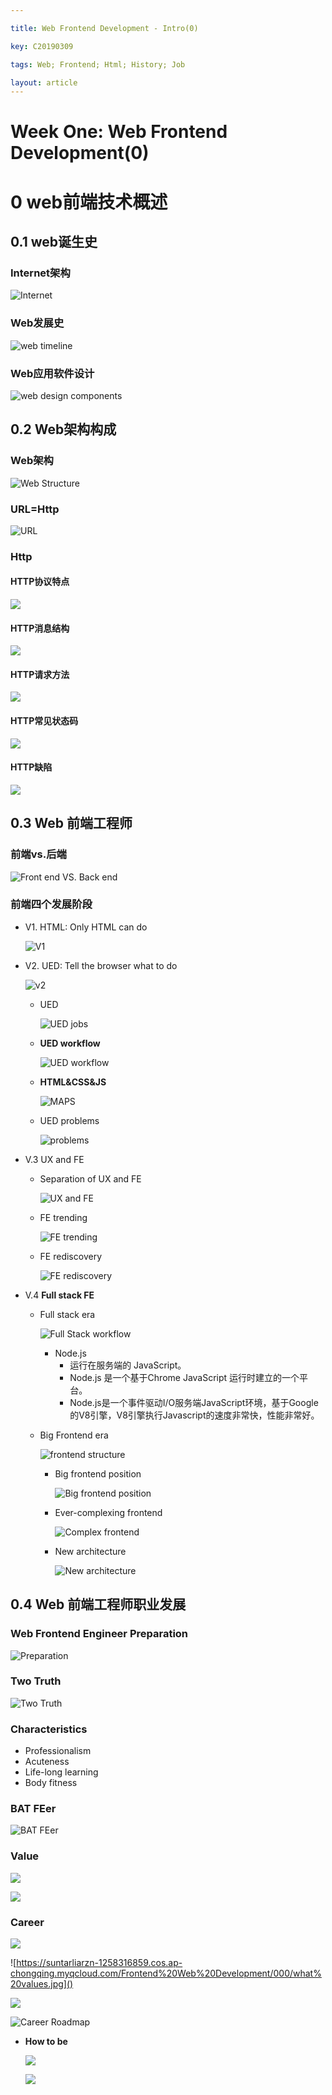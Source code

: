 ```yaml
---

title: Web Frontend Development - Intro(0)

key: C20190309

tags: Web; Frontend; Html; History; Job   

layout: article
---
```


# Week One: Web Frontend Development(0)

<!--more-->

# 0 web前端技术概述	

## 0.1 web诞生史

### Internet架构

  ![Internet](https://suntarliarzn-1258316859.cos.ap-chongqing.myqcloud.com/internet.jpg)

### Web发展史

  ![web timeline](https://suntarliarzn-1258316859.cos.ap-chongqing.myqcloud.com/Frontend%20Web%20Development/000/web%20timeline.jpg)

### Web应用软件设计

  ![web design components](https://suntarliarzn-1258316859.cos.ap-chongqing.myqcloud.com/Frontend%20Web%20Development/000/web%20components.jpg)

## 0.2 Web架构构成

### Web架构

![Web Structure](https://suntarliarzn-1258316859.cos.ap-chongqing.myqcloud.com/Frontend%20Web%20Development/000/web%20architecture.jpg)

### URL=Http

![URL ](https://suntarliarzn-1258316859.cos.ap-chongqing.myqcloud.com/Frontend%20Web%20Development/000/URL.jpg)

### Http

#### HTTP协议特点

  ![](https://suntarliarzn-1258316859.cos.ap-chongqing.myqcloud.com/Frontend%20Web%20Development/000/http%20characteristics.jpg)

#### HTTP消息结构

  ![](https://suntarliarzn-1258316859.cos.ap-chongqing.myqcloud.com/Frontend%20Web%20Development/000/http%20message%20structure.jpg)

#### HTTP请求方法

  ![](https://suntarliarzn-1258316859.cos.ap-chongqing.myqcloud.com/Frontend%20Web%20Development/000/http%20request%20structure.jpg)

#### HTTP常见状态码

  ![](https://suntarliarzn-1258316859.cos.ap-chongqing.myqcloud.com/Frontend%20Web%20Development/000/http%20status.jpg)

#### HTTP缺陷

  ![](https://suntarliarzn-1258316859.cos.ap-chongqing.myqcloud.com/Frontend%20Web%20Development/000/http%20flaws.jpg)

## 0.3 Web 前端工程师

### 前端vs.后端

  ![Front end VS. Back end](https://suntarliarzn-1258316859.cos.ap-chongqing.myqcloud.com/Frontend%20Web%20Development/000/front%20end%20vs.%20back%20end.jpg)

### 前端四个发展阶段 

  [^]: 翻译在前端开发的位置

  - V1. HTML: Only HTML can do

    ![V1](https://suntarliarzn-1258316859.cos.ap-chongqing.myqcloud.com/Frontend%20Web%20Development/000/V1.jpg)

  - V2.  UED: Tell the browser what to do

    ![v2](https://suntarliarzn-1258316859.cos.ap-chongqing.myqcloud.com/Frontend%20Web%20Development/000/v2.jpg)

    - UED

      ![UED jobs](https://suntarliarzn-1258316859.cos.ap-chongqing.myqcloud.com/Frontend%20Web%20Development/000/UED.jpg)

    - **UED workflow**

      ![UED workflow](https://suntarliarzn-1258316859.cos.ap-chongqing.myqcloud.com/Frontend%20Web%20Development/000/product%20development.jpg)

    - **HTML&CSS&JS**

      ![MAPS](https://suntarliarzn-1258316859.cos.ap-chongqing.myqcloud.com/Frontend%20Web%20Development/000/js%2Chtml%2Ccss.jpg)

    - UED problems

      ![problems](https://suntarliarzn-1258316859.cos.ap-chongqing.myqcloud.com/Frontend%20Web%20Development/000/ued%20problem.jpg)

  - V.3 UX and FE

    - Separation of UX and FE

        ![UX and FE](https://suntarliarzn-1258316859.cos.ap-chongqing.myqcloud.com/Frontend%20Web%20Development/000/seperation%20of%20ued.jpg)

    - FE trending

        ![FE trending](https://suntarliarzn-1258316859.cos.ap-chongqing.myqcloud.com/Frontend%20Web%20Development/000/fe%20trending.jpg)

    - FE rediscovery

        ![FE rediscovery](https://suntarliarzn-1258316859.cos.ap-chongqing.myqcloud.com/Frontend%20Web%20Development/000/fe%20rediscover.jpg)

  - V.4 **Full stack FE**

    - Full stack era

        ![Full Stack workflow](https://suntarliarzn-1258316859.cos.ap-chongqing.myqcloud.com/Frontend%20Web%20Development/000/full%20stack%20workfull.jpg)

      - Node.js 
        - 运行在服务端的 JavaScript。
        - Node.js 是一个基于Chrome JavaScript 运行时建立的一个平台。
        - Node.js是一个事件驱动I/O服务端JavaScript环境，基于Google的V8引擎，V8引擎执行Javascript的速度非常快，性能非常好。

    - Big Frontend era

        ![frontend structure](https://suntarliarzn-1258316859.cos.ap-chongqing.myqcloud.com/Frontend%20Web%20Development/000/big%20frontend%20structure.jpg)

      - Big frontend position

        ![Big frontend position](https://suntarliarzn-1258316859.cos.ap-chongqing.myqcloud.com/Frontend%20Web%20Development/000/big%20front%20position.jpg)

      - Ever-complexing frontend

        ![Complex frontend](https://suntarliarzn-1258316859.cos.ap-chongqing.myqcloud.com/Frontend%20Web%20Development/000/more%20complexing%20frontend.jpg)

      - New architecture

        ![New architecture](https://suntarliarzn-1258316859.cos.ap-chongqing.myqcloud.com/Frontend%20Web%20Development/000/New%20architecture.jpg)

## 0.4 Web 前端工程师职业发展

### Web Frontend Engineer Preparation

  ![Preparation](https://suntarliarzn-1258316859.cos.ap-chongqing.myqcloud.com/Frontend%20Web%20Development/000/preparation.jpg)

### **Two Truth**

  ![Two Truth](https://suntarliarzn-1258316859.cos.ap-chongqing.myqcloud.com/Frontend%20Web%20Development/000/two%20truths.jpg)

### Characteristics

  - Professionalism
  - Acuteness
  - Life-long learning
  - Body fitness

### BAT FEer

  ![BAT FEer](https://suntarliarzn-1258316859.cos.ap-chongqing.myqcloud.com/Frontend%20Web%20Development/000/BAT%20FEer.jpg)

### **Value**

  ![](https://suntarliarzn-1258316859.cos.ap-chongqing.myqcloud.com/Frontend%20Web%20Development/000/core%20values.jpg)

  ![](https://suntarliarzn-1258316859.cos.ap-chongqing.myqcloud.com/Frontend%20Web%20Development/000/core%20values%202.jpg)

### **Career** 

  ![](https://suntarliarzn-1258316859.cos.ap-chongqing.myqcloud.com/Frontend%20Web%20Development/000/3%20values.jpg)

  ![https://suntarliarzn-1258316859.cos.ap-chongqing.myqcloud.com/Frontend%20Web%20Development/000/what%20values.jpg]()

  ![](https://suntarliarzn-1258316859.cos.ap-chongqing.myqcloud.com/Frontend%20Web%20Development/000/3%20ways%20to%20developm.jpg)

  ![Career Roadmap](https://suntarliarzn-1258316859.cos.ap-chongqing.myqcloud.com/Frontend%20Web%20Development/000/career%20roadmap.jpg)

- **How to be** 

  ![](https://suntarliarzn-1258316859.cos.ap-chongqing.myqcloud.com/Frontend%20Web%20Development/000/How%20to%20develop%202.jpg)    

  ![](https://suntarliarzn-1258316859.cos.ap-chongqing.myqcloud.com/Frontend%20Web%20Development/000/How%20to%20develop.jpg)    

​    



​	

